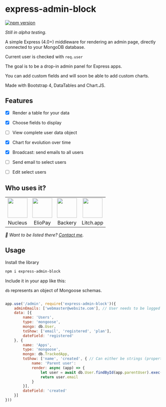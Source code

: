 # express-admin-block
[![npm version](https://badge.fury.io/js/express-admin-block.svg)](https://badge.fury.io/js/express-admin-block)

*Still in alpha testing.*

A simple Express (4.0+) middleware for rendering an admin page, directly connected to your MongoDB database.

Current user is checked with `req.user`

The goal is to be a drop-in admin panel for Express apps.

You can add custom fields and will soon be able to add custom charts.

Made with Bootstrap 4, DataTables and Chart.JS.


## Features

- [x] Render a table for your data
- [x] Choose fields to display
- [ ] View complete user data object
- [x] Chart for evolution over time
- [x] Broadcast: send emails to all users
- [ ] Send email to select users
- [ ] Edit select users


## Who uses it?

<table>
<tr>
	<td align="center">
		<a href="https://nucleus.sh"><img src="https://nucleus.sh/logo_color.svg" height="64" /></a>
	</td>
	<td align="center">
		<a href="https://eliopay.com"><img src="https://eliopay.com/logo_black.svg" height="64" /></a>
	</td>
	<td align="center">
		<a href="https://backery.io"><img src="https://backery.io/logo_color.svg" height="64" /></a>
	</td>
	<td align="center">
		<a href="https://litch.app"><img src="https://litch.app/img/logo.png" height="64" /></a>
	</td>
</tr>
<tr>
	<td align="center">Nucleus</td>
	<td align="center">ElioPay</td>
	<td align="center">Backery</td>
	<td align="center">Litch.app</td>
</tr>
</table>

_👋 Want to be listed there? [Contact me](mailto:vince@lyser.io)._


## Usage

Install the library


```bash
npm i express-admin-block
```


Include it in your app like this:

`db` represents an object of Mongoose schemas.

```javascript

app.use('/admin', require('express-admin-block')({
	adminEmails: ['webmaster@website.com'], // User needs to be logged in 
	data: [{
		name: 'Users',
		type: 'mongoose',
		mongo: db.User,
		toShow: ['email', 'registered', 'plan'],
		dateField: 'registered'
	}, {
		name: 'Apps',
		type: 'mongoose',
		mongo: db.TrackedApp,
		toShow: ['name', 'created', { // Can either be strings (properties of your documents) or objects that include a 'render' **async** function
			name: 'Parent user':
			render: async (app) => {
				let user = await db.User.findById(app.parentUser).exec()
				return user.email
			}
		}],
		dateField: 'created'
	}]
}))

```
